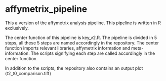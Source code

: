# affymetrix_pipeline

This a version of the affymetrix analysis pipeline. This pipeline is written in R exclusively. 

The center function of this pipeline is key_v2.R. The pipeline is divided in 5 steps, all these 5 steps are named accordingly in the repository. The center function imports relevant libraries, affymetrix information and meta-information.
The scripts signifying each step are called accordingly in the center function.

In addition to the scripts, the repository also contains an output plot (t2_t0_comparison.tiff)

